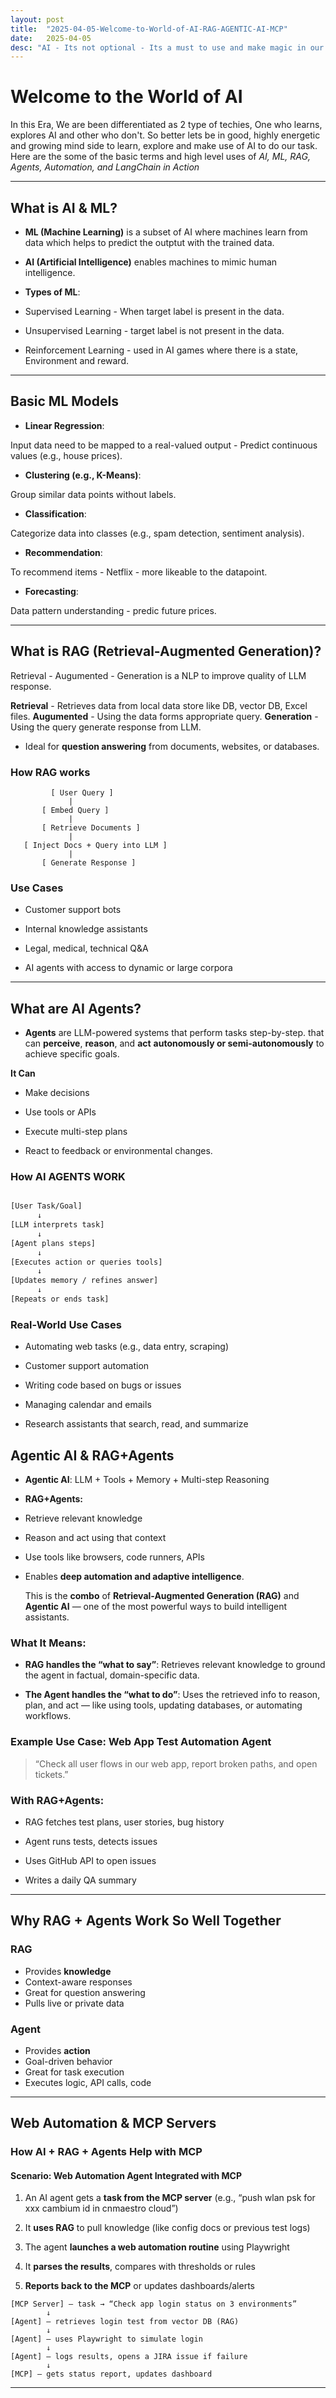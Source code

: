 ```yaml
---
layout: post
title:  "2025-04-05-Welcome-to-World-of-AI-RAG-AGENTIC-AI-MCP"
date:   2025-04-05 
desc: "AI - Its not optional - Its a must to use and make magic in our work and life."
---
```


# Welcome to the World of AI
In this Era, We are been differentiated as 2 type of techies, One who learns, explores AI and other who don't. So better lets be in good, highly energetic and growing mind side to learn, explore and make use of AI to do our task.
Here are the some of the basic terms and high level uses of *AI, ML, RAG, Agents, Automation, and LangChain in Action*

---
##  What is AI & ML?

-  **ML (Machine Learning)** is a subset of AI where machines learn from data which helps to predict the outptut with the trained data.
-  **AI (Artificial Intelligence)** enables machines to mimic human intelligence.



-  **Types of ML**:

- Supervised Learning - When target label is present in the data.

- Unsupervised Learning - target label is not present in the data.

- Reinforcement Learning - used in AI games where there is a state, Environment and reward.

---

  

## Basic ML Models

  

-  **Linear Regression**:

Input data need to be mapped to a real-valued output - Predict continuous values (e.g., house prices).

  

-  **Clustering (e.g., K-Means)**:

Group similar data points without labels.

  

-  **Classification**:

Categorize data into classes (e.g., spam detection, sentiment analysis).

-  **Recommendation**:

To recommend items - Netflix - more likeable to the datapoint.

-  **Forecasting**:

Data pattern understanding - predic future prices.
  

---

  

## What is RAG (Retrieval-Augmented Generation)?

  Retrieval - Augumented - Generation is a NLP to improve quality of LLM response.

 **Retrieval** - Retrieves data from local data store like DB, vector DB, Excel files.
 **Augumented** - Using the data forms appropriate query.
 **Generation** - Using the query generate response from LLM. 



- Ideal for **question answering** from documents, websites, or databases.

 ### How RAG works
  ```
           [ User Query ]
               |
         [ Embed Query ]
               |
         [ Retrieve Documents ]
               |
     [ Inject Docs + Query into LLM ]
               |
         [ Generate Response ]

  ```
### Use Cases

-   Customer support bots
    
-   Internal knowledge assistants
    
-   Legal, medical, technical Q&A
    
-   AI agents with access to dynamic or large corpora
---

  

##  What are AI Agents?

  

-  **Agents** are LLM-powered systems that perform tasks step-by-step. that can **perceive**, **reason**, and **act** **autonomously or semi-autonomously** to achieve specific goals.


**It Can** 
-   Make decisions
    
-   Use tools or APIs
    
-   Execute multi-step plans
    
-   React to feedback or environmental changes.
  
  ### How AI AGENTS WORK
  
```sh

[User Task/Goal]
      ↓
[LLM interprets task]
      ↓
[Agent plans steps]
      ↓
[Executes action or queries tools]
      ↓
[Updates memory / refines answer]
      ↓
[Repeats or ends task]

```

### Real-World Use Cases

-   Automating web tasks (e.g., data entry, scraping)
    
-   Customer support automation
    
-   Writing code based on bugs or issues
    
-   Managing calendar and emails
    
-   Research assistants that search, read, and summarize

  

## Agentic AI & RAG+Agents

  

-  **Agentic AI**: LLM + Tools + Memory + Multi-step Reasoning

-  **RAG+Agents:**

- Retrieve relevant knowledge

- Reason and act using that context

- Use tools like browsers, code runners, APIs

- Enables **deep automation and adaptive intelligence**.

  This is the **combo** of **Retrieval-Augmented Generation (RAG)** and **Agentic AI** — one of the most powerful ways to build intelligent assistants.

###  What It Means:

-   **RAG handles the “what to say”**: Retrieves relevant knowledge to ground the agent in factual, domain-specific data.
    
-   **The Agent handles the “what to do”**: Uses the retrieved info to reason, plan, and act — like using tools, updating databases, or automating workflows.
    

###  Example Use Case: Web App Test Automation Agent

> “Check all user flows in our web app, report broken paths, and open tickets.”

### With RAG+Agents:

-   RAG fetches test plans, user stories, bug history
    
-   Agent runs tests, detects issues
    
-   Uses GitHub API to open issues
    
-   Writes a daily QA summary
    

----------

## Why RAG + Agents Work So Well Together

### RAG

- Provides **knowledge**
- Context-aware responses
- Great for question answering
- Pulls live or private data

### Agent

- Provides **action**
 - Goal-driven behavior
- Great for task execution
 - Executes logic, API calls, code

---

  

## Web Automation & MCP Servers

  

### How AI + RAG + Agents Help with MCP

#### Scenario: Web Automation Agent Integrated with MCP

1.  An AI agent gets a **task from the MCP server** (e.g., “push wlan psk for xxx cambium id in cnmaestro cloud”)
    
2.  It **uses RAG** to pull knowledge (like config docs or previous test logs)
    
3.  The agent **launches a web automation routine** using Playwright
    
4.  It **parses the results**, compares with thresholds or rules
    
5.  **Reports back to the MCP** or updates dashboards/alerts

  
```
[MCP Server] — task → “Check app login status on 3 environments”
        ↓
[Agent] — retrieves login test from vector DB (RAG)
        ↓
[Agent] — uses Playwright to simulate login
        ↓
[Agent] — logs results, opens a JIRA issue if failure
        ↓
[MCP] — gets status report, updates dashboard

```
---
